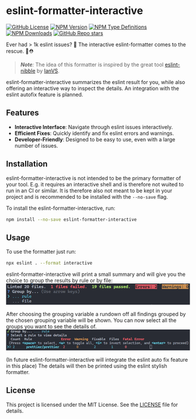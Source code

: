 # eslint-formatter-interactive

[![GitHub License](https://img.shields.io/github/license/matzehecht/eslint-formatter-interactive)](https://github.com/matzehecht/eslint-formatter-interactive/blob/main/LICENSE)
[![NPM Version](https://img.shields.io/npm/v/eslint-formatter-interactive)](https://www.npmjs.com/package/eslint-formatter-interactive)
[![NPM Type Definitions](https://img.shields.io/npm/types/eslint-formatter-interactive)](https://www.npmjs.com/package/eslint-formatter-interactive)
[![NPM Downloads](https://img.shields.io/npm/dw/eslint-formatter-interactive)](https://www.npmjs.com/package/eslint-formatter-interactive)
[![GitHub Repo stars](https://img.shields.io/github/stars/matzehecht/eslint-formatter-interactive)](https://github.com/matzehecht/eslint-formatter-interactive/stargazers)

Ever had > 1k eslint issues? 🤯 The interactive eslint-formatter comes to the rescue. 🛟⛑️

> ***Note**:* The idea of this formatter is inspired by the great tool [eslint-nibble](https://github.com/IanVS/eslint-nibble) by [IanVS](https://github.com/IanVS).

eslint-formatter-interactive summarizes the eslint result for you, while also offering an interactive way to inspect the details.
An integration with the eslint autofix feature is planned.

## Features

- **Interactive Interface**: Navigate through eslint issues interactively.
- **Efficient Fixes**: Quickly identify and fix eslint errors and warnings.
- **Developer-Friendly**: Designed to be easy to use, even with a large number of issues.

## Installation

eslint-formatter-interactive is not intended to be the primary formatter of your tool. E.g. it requires an interactive shell and is therefore not wuited to run in an CI or similar. It is therefore also not meant to be kept in your project and is recommended to be installed with the `--no-save` flag.

To install the eslint-formatter-interactive, run:

```sh
npm install --no-save eslint-formatter-interactive
```

## Usage

To use the formatter just run:

```sh
npx eslint . --format interactive
```

eslint-formatter-interactive will print a small summary and will give you the choice to group the results by rule or by file:  
![shell screenshot 1](./docs/shell-screenshot1.png)

After choosing the grouping variable a rundown off all findings grouped by the chosen grouping variable will be shown. You can now select all the groups you want to see the details of.  
![shell screenshot 2](./docs/shell-screenshot2.png)

(In future eslint-formatter-interactive will integrate the eslint auto fix feature in this place)
The details will then be printed using the eslint stylish formatter.

## License

This project is licensed under the MIT License. See the [LICENSE](LICENSE) file for details.
